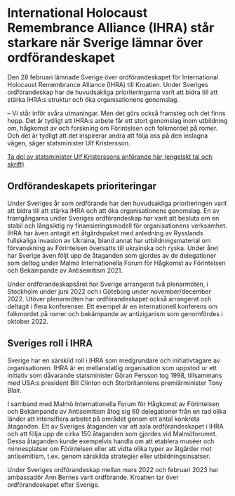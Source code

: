# International Holocaust Remembrance Alliance (IHRA) står starkare när Sverige lämnar över ordförandeskapet

Den 28 februari lämnade Sverige över ordförandeskapet för International Holocaust Remembrance Alliance (IHRA) till Kroatien. Under Sveriges ordförandeskap har de huvudsakliga prioriteringarna varit att bidra till att stärka IHRA:s struktur och öka organisationens genomslag.


– Vi står inför svåra utmaningar. Men det görs också framsteg och det finns hopp. Det är tydligt att IHRA:s arbete får ett stort genomslag inom utbildning om, hågkomst av och forskning om Förintelsen och folkmordet på romer. Och det är tydligt att det inspirerar andra att följa oss på den inslagna vägen, säger statsminister Ulf Kristersson.

[Ta del av statsminister Ulf Kristerssons anförande här (engelskt tal och skrift)](https://www.government.se/articles/2023/03/international-holocaust-remembrance-alliance-stronger-as-sweden-hands-over-presidency/ "statsminister Ulf Kristerssons anförande")

## Ordförandeskapets prioriteringar

Under Sveriges år som ordförande har den huvudsakliga prioriteringen varit att bidra till att stärka IHRA och att öka organisationens genomslag. En av framgångarna under Sveriges ordförandeskap har varit att besluta om en stabil och långsiktig ny finansieringsmodell för organisationens verksamhet. IHRA har även antagit ett åtgärdspaket med anledning av Rysslands fullskaliga invasion av Ukraina, bland annat har utbildningsmaterial om förvanskning av Förintelsen översatts till ukrainska och ryska. Under året har Sverige även följt upp de åtaganden som gjordes av de delegationer som deltog under Malmö Internationella Forum för Hågkomst av Förintelsen och Bekämpande av Antisemitism 2021\.

Under ordförandeskapsåret har Sverige arrangerat två plenarmöten, i Stockholm under juni 2022 och i Göteborg under november/december 2022\. Utöver plenarmöten har ordförandeskapet också arrangerat och deltagit i flera konferenser. Ett exempel är en internationell konferens om folkmordet på romer och bekämpande av antiziganism som genomfördes i oktober 2022\.

## Sveriges roll i IHRA

Sverige har en särskild roll i IHRA som medgrundare och initiativtagare av organisationen. IHRA är en mellanstatlig organisation som uppstod ur ett initiativ som dåvarande statsminister Göran Persson tog 1998, tillsammans med USA:s president Bill Clinton och Storbritanniens premiärminister Tony Blair.

I samband med Malmö Internationella Forum för Hågkomst av Förintelsen och Bekämpande av Antisemitism åtog sig 60 delegationer från en rad olika länder att intensifiera arbetet på området genom ett antal konkreta åtaganden. Ett av Sveriges åtaganden var att axla ordförandeskapet i IHRA och att följa upp de cirka 150 åtaganden som gjordes vid Malmöforumet. Dessa åtaganden kunde exempelvis handla om att etablera muséer och minnesplatser om Förintelsen eller att vidta olika typer av åtgärder mot antisemitism, t.ex. genom särskilda strategier eller utbildningsinsatser.

Under Sveriges ordförandeskap mellan mars 2022 och februari 2023 har ambassadör Ann Bernes varit ordförande. Kroatien tar över ordförandeskapet efter Sverige.
